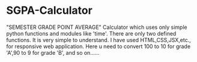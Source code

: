 # SGPA-Calculator
"SEMESTER GRADE POINT AVERAGE" Calculator which uses only simple python functions and modules like 'time'.
There are only two defined functions.
It is very simple to understand.
I have used HTML,CSS,JSX,etc., for responsive web application.
Here u need to convert 100 to 10 for grade 'A',90 to 9 for grade 'B', and so on......
